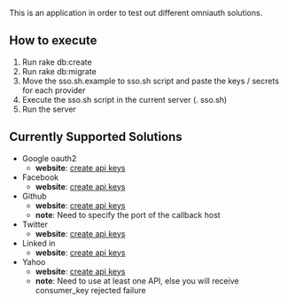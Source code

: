 This is an application in order to test out different omniauth solutions.

## How to execute
1. Run rake db:create
2. Run rake db:migrate
3. Move the sso.sh.example to sso.sh script and paste the keys / secrets for each provider
4. Execute the sso.sh script in the current server (. sso.sh)
5. Run the server

## Currently Supported Solutions
* Google oauth2 
  * **website**: [create api keys](https://code.google.com/apis/console/)
* Facebook 
  * **website**: [create api keys](https://developers.facebook.com/apps)
* Github 
  * **website**: [create api keys](https://github.com/account/applications/new)
  * **note**: Need to specify the port of the callback host 
* Twitter 
  * **website**: [create api keys](https://dev.twitter.com/apps)
* Linked in 
  * **website**: [create api keys](https://www.linkedin.com/secure/developer)
* Yahoo
  * **website**: [create api keys](https://developer.apps.yahoo.com/projects)
  * **note**: Need to use at least one API, else you will receive consumer_key rejected failure
